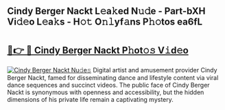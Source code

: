 ## Cindy Berger Nackt L𝚎a𝚔ed N𝚞𝚍e - Part-bXH Vi𝚍𝚎o L𝚎a𝚔s - H𝚘𝚝 O𝚗𝚕yf𝚊ns P𝚑𝚘tos ea6fL

# <h2><a href="http://kf8cupi.oniu.top/?m=Cindy+Berger+Nackt">🔗👉 🔴 Cindy Berger Nackt P𝚑ot𝚘𝚜 V𝚒d𝚎o</a></h2>

[![Cindy Berger Nackt Nu𝚍e𝚜](https://i.imgur.com/0qMVB7G.gif)](http://kf8cupi.oniu.top/?m=Cindy+Berger+Nackt)
Digital artist and amusement provider Cindy Berger Nackt, famed for disseminating dance and lifestyle content via viral dance sequences and succinct videos. The public face of Cindy Berger Nackt is synonymous with openness and accessibility, but the hidden dimensions of his private life remain a captivating mystery.  
